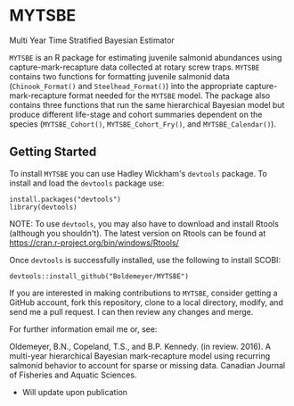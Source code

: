 # MYTSBE
Multi Year Time Stratified Bayesian Estimator

`MYTSBE` is an R package for estimating juvenile salmonid abundances using capture-mark-recapture data collected at rotary screw traps. `MYTSBE` contains two functions for formatting juvenile salmonid data (`Chinook_Format()` and `Steelhead_Format()`) into the appropriate capture-mark-recapture format needed for the `MYTSBE` model. The package also contains three functions that run the same hierarchical Bayesian model but produce different life-stage and cohort summaries dependent on the species (`MYTSBE_Cohort()`, `MYTSBE_Cohort_Fry()`, and `MYTSBE_Calendar()`). 


## Getting Started

To install `MYTSBE` you can use Hadley Wickham's `devtools` package. To install and load the `devtools` package use:
```
install.packages("devtools")
library(devtools)
```
NOTE: To use `devtools`, you may also have to download and install Rtools (although you shouldn't). The latest version on Rtools can be found at
https://cran.r-project.org/bin/windows/Rtools/

Once `devtools` is successfully installed, use the following to install SCOBI:
```
devtools::install_github("Boldemeyer/MYTSBE")
```
If you are interested in making contributions to `MYTSBE`, consider getting a GitHub account, fork this repository, clone to a local directory, modify, and send me a pull request. I can then review any changes and merge.

For further information email me or, see:

Oldemeyer, B.N., Copeland, T.S., and B.P. Kennedy. (in review. 2016). A multi-year hierarchical Bayesian mark-recapture model using recurring salmonid behavior to account for sparse or missing data. Canadian Journal of Fisheries and Aquatic Sciences. 

* Will update upon publication
